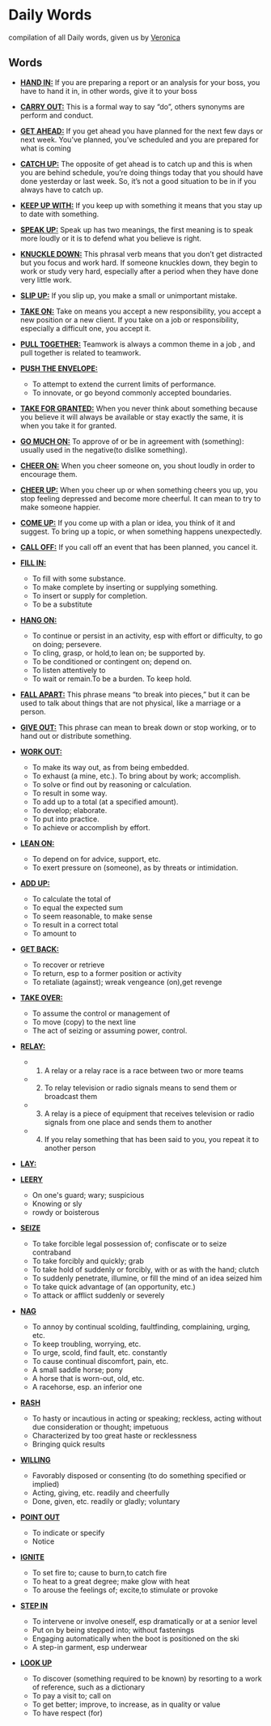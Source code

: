 
# Daily Words
compilation of all Daily words, given us by [Veronica](http://github.com/vlondonoo1) 

## Words
- [**HAND IN:**]() If you are preparing a report or an analysis for your boss, you have to hand it in, in other words, give it to your boss
- [**CARRY OUT:**]() This is a formal way to say “do”, others synonyms are perform and conduct.
- [**GET AHEAD:**]() If you get ahead you have planned for the next few days or next week. You’ve planned, you’ve scheduled and you are prepared for what is coming
- [**CATCH UP:**]() The opposite of get ahead is to catch up and this is when you are behind schedule, you’re doing things today that you should have done yesterday or last week. So, it’s not a good situation to be in if you always have to catch up.
- [**KEEP UP WITH:**]() If you keep up with something it means that you stay up to date with something.
- [**SPEAK UP:**]() Speak up has two meanings, the first meaning is to speak more loudly or it is to defend what you believe is right.
- [**KNUCKLE DOWN:**]() This phrasal verb means that you don’t get distracted but you focus and work hard. If someone knuckles down, they begin to work or study very hard, especially after a period when they have done very little work.
- [**SLIP UP:**]() If you slip up, you make a small or unimportant mistake.
- [**TAKE ON:**]() Take on means you accept a new responsibility, you accept a new position or a new client. 
If you take on a job or responsibility, especially a difficult one, you accept it.
- [**PULL TOGETHER:**]() Teamwork is always a common theme in a job , and pull together is related to teamwork.
- [**PUSH THE ENVELOPE:**]() 
  * To attempt to extend the current limits of performance. 
  * To innovate, or go beyond commonly accepted boundaries.
- [**TAKE FOR GRANTED:**]() When you never think about something because you believe it will always be available or stay exactly the same, it is when you take  it for granted.
- [**GO MUCH ON:**]() To approve of or be in agreement with (something): usually used in the negative(to dislike something).
- [**CHEER ON:**]() When you cheer someone on, you shout loudly in order to encourage them.
- [**CHEER UP:**]() When you cheer up or when something cheers you up, you stop feeling depressed and become more cheerful. It can mean to try to make someone happier.
- [**COME UP:**]() If you come up with a plan or idea, you think of it and suggest. To bring up a topic, or when something happens unexpectedly.
- [**CALL OFF:**]() If you call off an event that has been planned, you cancel it.
- [**FILL IN:**]() 
  * To fill with some substance. 
  * To make complete by inserting or supplying something.
  * To insert or supply for completion. 
  * To be a substitute
- [**HANG ON:**]() 
  * To continue or persist in an activity, esp with effort or difficulty, to go on doing; persevere.
  * To cling, grasp, or hold,to lean on; be supported by. 
  * To be conditioned or contingent on; depend on. 
  * To listen attentively to
  * To wait or remain.To be a burden. To keep hold.
- [**FALL APART:**]() This phrase means “to break into pieces,” but it can be used to talk about things that are not physical, like a marriage or a person.
- [**GIVE OUT:**]() This phrase can mean to break down or stop working, or to hand out or distribute something.
- [**WORK OUT:**]()
  * To make its way out, as from being embedded. 
  * To exhaust (a mine, etc.). To bring about by work; accomplish. 
  * To solve or find out by reasoning or calculation. 
  * To result in some way. 
  * To add up to a total (at a specified amount). 
  * To develop; elaborate. 
  * To put into practice. 
  * To achieve or accomplish by effort.
- [**LEAN ON:**]()
  * To depend on for advice, support, etc.
  * To exert pressure on (someone), as by threats or intimidation.
- [**ADD UP:**]()
  * To calculate the total of
  * To equal the expected sum
  * To seem reasonable, to make sense
  * To result in a correct total
  * To amount to
- [**GET BACK:**]()
  * To recover or retrieve
  * To return, esp to a former position or activity
  * To retaliate (against); wreak vengeance (on),get revenge
- [**TAKE OVER:**]()
  * To assume the control or management of
  * To move (copy) to the next line
  * The act of seizing or assuming power, control.
- [**RELAY:**]()
  * 1) A relay or a relay race is a race between two or more teams
  * 2) To relay television or radio signals means to send them or broadcast them
  * 3) A relay is a piece of equipment that receives television or radio signals from one place and sends them to another
  * 4) If you relay something that has been said to you, you repeat it to another person
- [**LAY:**]()
- [**LEERY**]()
  * On one's guard; wary; suspicious
  * Knowing or sly
  * rowdy or boisterous
- [**SEIZE**]()
  * To take forcible legal possession of; confiscate or to seize contraband
  * To take forcibly and quickly; grab
  * To take hold of suddenly or forcibly, with or as with the hand; clutch
  * To suddenly penetrate, illumine, or fill the mind of an idea seized him
  * To take quick advantage of (an opportunity, etc.) 
  * To attack or afflict suddenly or severely

- [**NAG**]()
  * To annoy by continual scolding, faultfinding, complaining, urging, etc.
  * To keep troubling, worrying, etc.
  * To urge, scold, find fault, etc. constantly
  * To cause continual discomfort, pain, etc.
  * A small saddle horse; pony
  * A horse that is worn-out, old, etc.
  * A racehorse, esp. an inferior one
  
- [**RASH**]()
  * To hasty or incautious in acting or speaking; reckless, acting without due consideration or thought; impetuous
  * Characterized by too great haste or recklessness
  * Bringing quick results

- [**WILLING**]()
  * Favorably disposed or consenting (to do something specified or implied)
  * Acting, giving, etc. readily and cheerfully
  * Done, given, etc. readily or gladly; voluntary

- [**POINT OUT**]()
  * To indicate or specify
  * Notice
  
- [**IGNITE**]()
  * To set fire to; cause to burn,to catch fire
  * To heat to a great degree; make glow with heat
  * To arouse the feelings of; excite,to stimulate or provoke 

- [**STEP IN**]()
  * To intervene or involve oneself, esp dramatically or at a senior level
  * Put on by being stepped into; without fastenings
  * Engaging automatically when the boot is positioned on the ski
  * A step-in garment, esp underwear 

- [**LOOK UP**]()
  * To discover (something required to be known) by resorting to a work of reference, such as a dictionary
  * To pay a visit to; call on
  * To get better; improve, to increase, as in quality or value
  * To have respect (for)





